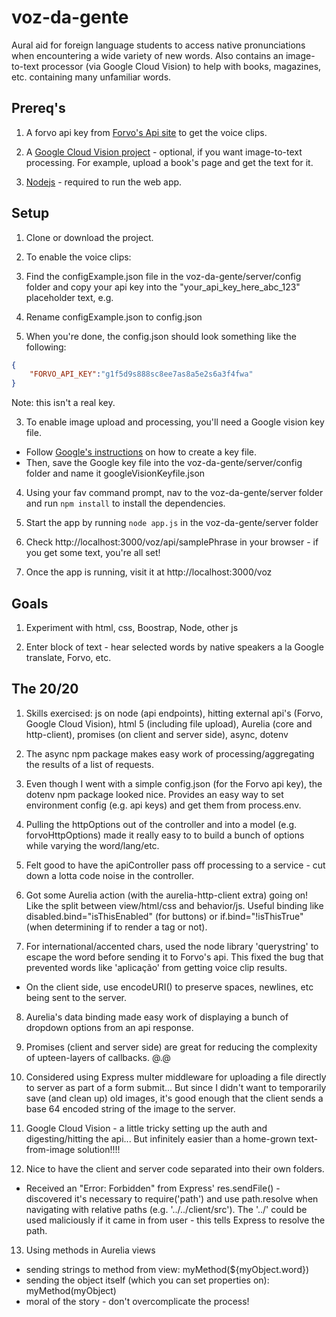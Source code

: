 # voz-da-gente
Aural aid for foreign language students to access native pronunciations when encountering a wide variety of new words. Also contains an image-to-text processor (via Google Cloud Vision) to help with books, magazines, etc. containing many unfamiliar words.

## Prereq's

1. A forvo api key from [Forvo's Api site](http://api.forvo.com/) to get the voice clips. 

2. A [Google Cloud Vision project](https://cloud.google.com/vision/docs/quickstart#set_up_your_project) - optional, if you want image-to-text processing. For example, upload a book's page and get the text for it.

3. [Nodejs](https://nodejs.org/en/) - required to run the web app.

## Setup
1. Clone or download the project.

2. To enable the voice clips:
  1. Find the configExample.json file in the voz-da-gente/server/config folder and copy your api key into the "your_api_key_here_abc_123" placeholder text, e.g. 
  2. Rename configExample.json to config.json 
  3. When you're done, the config.json should look something like the following:
 ```json
 {
     "FORVO_API_KEY":"g1f5d9s888sc8ee7as8a5e2s6a3f4fwa"
 }
 ``` 
 Note: this isn't a real key.
 
3. To enable image upload and processing, you'll need a Google vision key file.
  * Follow [Google's instructions](https://cloud.google.com/vision/docs/common/auth#set_up_a_service_account) on how to create a key file. 
  * Then, save the Google key file into the voz-da-gente/server/config folder and name it googleVisionKeyfile.json

4. Using your fav command prompt, nav to the voz-da-gente/server folder and run `npm install` to install the dependencies.

5. Start the app by running `node app.js` in the voz-da-gente/server folder

6. Check http://localhost:3000/voz/api/samplePhrase in your browser - if you get some text, you're all set!

7. Once the app is running, visit it at http://localhost:3000/voz 

## Goals

1. Experiment with html, css, Boostrap, Node, other js

2. Enter block of text - hear selected words by native speakers a la Google translate, Forvo, etc.

## The 20/20
1. Skills exercised: js on node (api endpoints), hitting external api's (Forvo, Google Cloud Vision), html 5 (including file upload), Aurelia (core and http-client), promises (on client and server side), async, dotenv

2. The async npm package makes easy work of processing/aggregating the results of a list of requests.

3. Even though I went with a simple config.json (for the Forvo api key), the dotenv npm package looked nice. Provides an easy way to set environment config (e.g. api keys) and get them from process.env.

4. Pulling the httpOptions out of the controller and into a model (e.g. forvoHttpOptions) made it really easy to to build a bunch of options while varying the word/lang/etc.

5. Felt good to have the apiController pass off processing to a service - cut down a lotta code noise in the controller.

6. Got some Aurelia action (with the aurelia-http-client extra) going on! Like the split between view/html/css and behavior/js. Useful binding like disabled.bind="isThisEnabled" (for buttons) or if.bind="!isThisTrue" (when determining if to render a tag or not).

7. For international/accented chars, used the node library 'querystring' to escape the word before sending it to Forvo's api. This fixed the bug that prevented words like 'aplicação' from getting voice clip results. 
  * On the client side, use encodeURI() to preserve spaces, newlines, etc being sent to the server.

8. Aurelia's data binding made easy work of displaying a bunch of dropdown options from an api response.

9. Promises (client and server side) are great for reducing the complexity of upteen-layers of callbacks. @.@

10. Considered using Express multer middleware for uploading a file directly to server as part of a form submit... But since I didn't want to temporarily save (and clean up) old images, it's good enough that the client sends a base 64 encoded string of the image to the server.

11. Google Cloud Vision - a little tricky setting up the auth and digesting/hitting the api... But infinitely easier than a home-grown text-from-image solution!!!! 

12. Nice to have the client and server code separated into their own folders. 
  * Received an "Error: Forbidden" from Express' res.sendFile() - discovered it's necessary to require('path') and use path.resolve when navigating with relative paths (e.g. '../../client/src'). The '../' could be used maliciously if it came in from user - this tells Express to resolve the path.

13. Using methods in Aurelia views
  * sending strings to method from view: myMethod(${myObject.word})
  * sending the object itself (which you can set properties on): myMethod(myObject)
  * moral of the story - don't overcomplicate the process!
